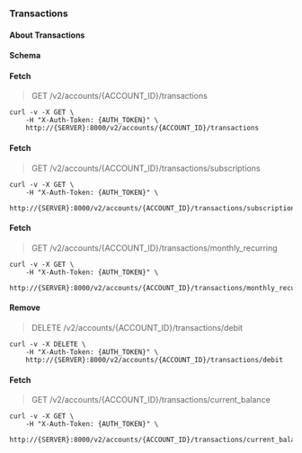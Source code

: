 ### Transactions

#### About Transactions

#### Schema



#### Fetch

> GET /v2/accounts/{ACCOUNT_ID}/transactions

```curl
curl -v -X GET \
    -H "X-Auth-Token: {AUTH_TOKEN}" \
    http://{SERVER}:8000/v2/accounts/{ACCOUNT_ID}/transactions
```

#### Fetch

> GET /v2/accounts/{ACCOUNT_ID}/transactions/subscriptions

```curl
curl -v -X GET \
    -H "X-Auth-Token: {AUTH_TOKEN}" \
    http://{SERVER}:8000/v2/accounts/{ACCOUNT_ID}/transactions/subscriptions
```

#### Fetch

> GET /v2/accounts/{ACCOUNT_ID}/transactions/monthly_recurring

```curl
curl -v -X GET \
    -H "X-Auth-Token: {AUTH_TOKEN}" \
    http://{SERVER}:8000/v2/accounts/{ACCOUNT_ID}/transactions/monthly_recurring
```

#### Remove

> DELETE /v2/accounts/{ACCOUNT_ID}/transactions/debit

```curl
curl -v -X DELETE \
    -H "X-Auth-Token: {AUTH_TOKEN}" \
    http://{SERVER}:8000/v2/accounts/{ACCOUNT_ID}/transactions/debit
```

#### Fetch

> GET /v2/accounts/{ACCOUNT_ID}/transactions/current_balance

```curl
curl -v -X GET \
    -H "X-Auth-Token: {AUTH_TOKEN}" \
    http://{SERVER}:8000/v2/accounts/{ACCOUNT_ID}/transactions/current_balance
```

